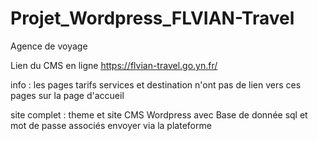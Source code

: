 # Projet_Wordpress_FLVIAN-Travel
Agence de voyage


Lien du CMS en ligne
https://flvian-travel.go.yn.fr/


info : les pages tarifs services et destination n'ont pas de lien vers ces pages sur la page d'accueil

site complet : theme et site CMS Wordpress avec Base de donnée  sql et mot de passe associés envoyer via la plateforme
